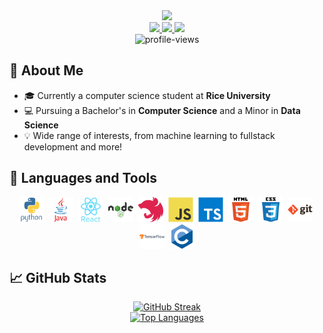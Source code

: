 <!--
**micahkepe/micahkepe** is a ✨ _special_ ✨ repository because its `README.md` (this file) appears on your GitHub profile.
-->

<div id= "header" align="center">
    <img src="https://media.giphy.com/media/qgQUggAC3Pfv687qPC/giphy.gif" width="100">
    <div id="badges">
        <a href="https://www.linkedin.com/in/micah-kepe/">
            <img src="https://img.shields.io/badge/LinkedIn-blue?logo=linkedin&logoColor=white&style=for-the-badge">
        </a>
        <a href="https://www.instagram.com/micahkepe/">
            <img src="https://img.shields.io/badge/Instagram-E4405F?style=for-the-badge&logo=instagram&logoColor=white">
        </a>
        <a href="https://x.com/micahkepe">
            <img src="https://img.shields.io/badge/X-1DA1F2?logo=data:image/svg+xml;base64,PHN2ZyByb2xlPSJpbWciIHZpZXdCb3g9IjAgMCAyNCAyNCIgeG1sbnM9Imh0dHA6Ly93d3cudzMub3JnLzIwMDAvc3ZnIj48dGl0bGU+WDwvdGl0bGU+PHBhdGggZD0iTTE4LjkwMSAxLjE1M2gzLjY4bC04LjA0IDkuMTlMMjQgMjIuODQ2aC03LjQwNmwtNS44LTcuNTg0LTYuNjM4IDcuNTg0SC40NzRsOC42LTkuODNMMCAxLjE1NGg3LjU5NGw1LjI0MyA2LjkzMlpNMTcuNjEgMjAuNjQ0aDIuMDM5TDYuNDg2IDMuMjRINC4yOThaIi8+PC9zdmc+&logoColor=white&style=for-the-badge">
        </a>
    </div>
    <img src="https://komarev.com/ghpvc/?username=micahkepe&style=flat-square&color=blue" alt="profile-views"/>
</div>

## 📝 About Me

- 🎓 Currently a computer science student at **Rice University** 
- 💻 Pursuing a Bachelor's in **Computer Science** and a Minor in **Data Science**
- 💡 Wide range of interests, from machine learning to fullstack development and more!

## 🔧 Languages and Tools

<div id="technologies" align="center">
    <img src="https://raw.githubusercontent.com/devicons/devicon/master/icons/python/python-original-wordmark.svg" title="Python" alt="Python" width="40" height="40"/>&nbsp;
    <img src="https://raw.githubusercontent.com/devicons/devicon/master/icons/java/java-original-wordmark.svg" title="Java" alt="Java" width="40" height="40"/>&nbsp;
    <img src="https://raw.githubusercontent.com/devicons/devicon/master/icons/react/react-original-wordmark.svg" title="React" alt="React" width="40" height="40"/>&nbsp;
    <img src="https://raw.githubusercontent.com/devicons/devicon/master/icons/nodejs/nodejs-original-wordmark.svg" title="NodeJS" alt="NodeJS" width="40" height="40"/>&nbsp;
    <img src="https://raw.githubusercontent.com/devicons/devicon/master/icons/nestjs/nestjs-plain.svg" title="NestJS" alt="NestJS" width="40" height="40"/>&nbsp;
    <img src="https://raw.githubusercontent.com/devicons/devicon/master/icons/javascript/javascript-original.svg" title="JavaScript" alt="JavaScript" width="40" height="40"/>&nbsp;
    <img src="https://raw.githubusercontent.com/devicons/devicon/master/icons/typescript/typescript-original.svg" title="Typescript" alt="Typescript" width="40" height="40"/>&nbsp;
    <img src="https://raw.githubusercontent.com/devicons/devicon/master/icons/html5/html5-original-wordmark.svg" title="HTML5" alt="HTML5" width="40" height="40"/>&nbsp;
    <img src="https://raw.githubusercontent.com/devicons/devicon/master/icons/css3/css3-original-wordmark.svg" title="CSS3" alt="CSS3" width="40" height="40"/>&nbsp;
    <img src="https://raw.githubusercontent.com/devicons/devicon/master/icons/git/git-original-wordmark.svg" title="Git" alt="Git" width="40" height="40"/>&nbsp;
    <img src="https://raw.githubusercontent.com/devicons/devicon/master/icons/tensorflow/tensorflow-original-wordmark.svg" title="Tensorflow" alt="Tensorflow" width="40" height="40"/>&nbsp;
    <img src="https://raw.githubusercontent.com/devicons/devicon/master/icons/c/c-original.svg" title="C" alt="C" width="40" height="40"/>
    <!-- add more icons here  -->
</div>

## 📈 GitHub Stats

<div align="center">
    <a href="https://git.io/streak-stats">
        <img src="https://github-readme-streak-stats.herokuapp.com?user=micahkepe&theme=dark" alt="GitHub Streak">
    </a>
    <br>
    <a href="https://github.com/anuraghazra/github-readme-stats">
        <img src="https://github-readme-stats.vercel.app/api/top-langs/?username=micahkepe&layout=compact&theme=vision-friendly-dark" alt="Top Languages">
    </a>
</div>

